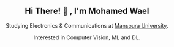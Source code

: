 
<!--
**Elbahkiry/Elbahkiry** is a ✨ _special_ ✨ repository because its `README.md` (this file) appears on your GitHub profile.

Here are some ideas to get you started:

- 🔭 I’m currently working on ...
- 🌱 I’m currently learning ...
- 👯 I’m looking to collaborate on ...
- 🤔 I’m looking for help with ...
- 💬 Ask me about ...
- 📫 How to reach me: ...
- 😄 Pronouns: ...
- ⚡ Fun fact: ...
-->
<div align="center">
<!-- ![Github](https://user-images.githubusercontent.com/83455539/230809960-bbf14a68-57eb-486f-bf54-553b50ad601a.jpg)-->
    

<p>
<h2>Hi There! 👋 , I'm Mohamed Wael</h2>
Studying Electronics & Communications at <a href="https://www.mans.edu.eg/en">Mansoura University</a>.  
    
Interested in Computer Vision, ML and DL.
</p>
<br />

